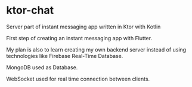 # ktor-chat

Server part of instant messaging app written in Ktor with Kotlin

First step of creating an instant messaging app with Flutter. 

My plan is also to learn creating my own backend server instead of using technologies like Firebase Real-Time Database.

MongoDB used as Database. 

WebSocket used for real time connection between clients.
